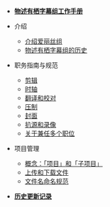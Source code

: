 - [**物述有栖字幕组工作手册**](/handbook/)

- 介绍

    - [介绍爱丽丝组](/handbook/introduce/introduce-mononobe-subtitle-team.md)
    - [物述有栖字幕组的历史](/handbook/introduce/history-of-the-team.md)

- 职务指南与规范

    - [剪辑](/handbook/guideline/clipper.md)
    - [时轴](/handbook/guideline/timeline.md)
    - [翻译和校对](/handbook/guideline/translator-and-proofreader.md)
    - [压制](/handbook/guideline/compressor.md)
    - [封面](/handbook/guideline/thumbnail.md)
    - [扒源和录像](/handbook/guideline/downloader-and-recorder.md)
    - [关于兼任多个职位](/handbook/guideline/about-holding-multiple-positions-concurrently.md)

- 项目管理

    - [概念：「项目」和「子项目」](/handbook/project-management/the-concept-of-project-and-subproject.md)
    - [上传和下载文件](/handbook/project-management/upload-and-download-files.md)
    - [文件名命名规范](/handbook/project-management/file-naming-convention.md)

- [**历史更新记录**](/handbook/update-history.md)